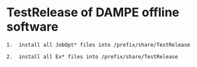 
#   TestRelease of DAMPE offline software

    1.  install all JobOpt* files into /prefix/share/TestRelease

    2.  install all Ex* files into /prefix/share/TestRelease
